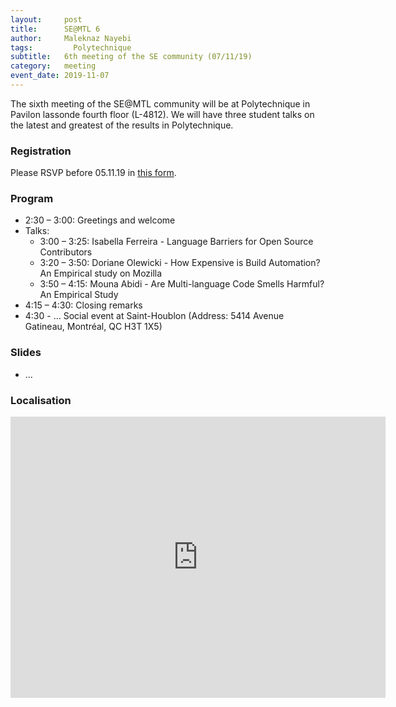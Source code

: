 ```yaml
---
layout:     post
title:      SE@MTL 6
author:     Maleknaz Nayebi
tags: 		  Polytechnique
subtitle:  	6th meeting of the SE community (07/11/19)
category:   meeting
event_date: 2019-11-07
---
```


The sixth meeting of the SE@MTL community will be at Polytechnique in Pavilon lassonde fourth floor (L-4812). We will have three student talks on the latest and greatest of the results in Polytechnique.

### Registration

Please RSVP before 05.11.19 in [this form](https://docs.google.com/spreadsheets/d/1IxdCFGugpDGVam2E9h3HrvnKHbjkyB-GAK23KEQj4Nc/edit?usp=sharing).

### Program

  * 2:30 – 3:00: Greetings and welcome
  * Talks:
    * 3:00 – 3:25: Isabella Ferreira - Language Barriers for Open Source Contributors
    * 3:20 – 3:50: Doriane Olewicki - How Expensive is Build Automation? An Empirical study on Mozilla
    * 3:50 – 4:15: Mouna Abidi - Are Multi-language Code Smells Harmful? An Empirical Study
  * 4:15 – 4:30: Closing remarks
  * 4:30 - ... Social event at Saint-Houblon (Address: 5414 Avenue Gatineau, Montréal, QC H3T 1X5)


### Slides

  - ...

### Localisation

<iframe src="https://www.google.com/maps/embed?pb=!1m18!1m12!1m3!1d2796.282872974927!2d-73.6128829!3d45.504383999999995!2m3!1f0!2f0!3f0!3m2!1i1024!2i768!4f13.1!3m3!1m2!1s0x4cc919f2a9fc4d71%3A0xda267ca95684133e!2sPolytechnique%20Montr%C3%A9al!5e0!3m2!1sen!2sca!4v1573084862304!5m2!1sen!2sca" width="600" height="450" frameborder="0" style="border:0;" allowfullscreen=""></iframe>
